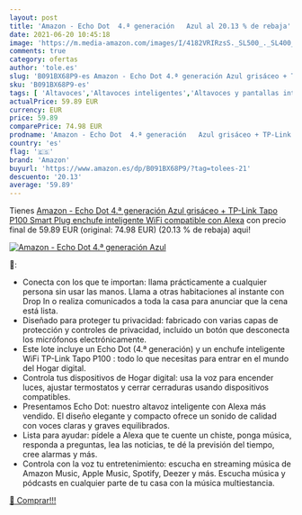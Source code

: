 ```yaml
---
layout: post
title: 'Amazon - Echo Dot  4.ª generación   Azul al 20.13 % de rebaja'
date: 2021-06-20 10:45:18
image: 'https://m.media-amazon.com/images/I/4182VRIRzsS._SL500_._SL400_.jpg'
comments: true
category: ofertas
author: 'tole.es'
slug: 'B091BX68P9-es Amazon - Echo Dot 4.ª generación Azul grisáceo + TP-Link...'
sku: 'B091BX68P9-es'
tags: [ 'Altavoces','Altavoces inteligentes','Altavoces y pantallas inteligentes Echo','Dispositivos Amazon','Dispositivos Amazon y Accesorios','Electrónica','Equipos de audio y Hi-Fi','Paquetes de dispositivos','alexa','amazon','enchufe','inteligente', ]
actualPrice: 59.89 EUR
currency: EUR
price: 59.89
comparePrice: 74.98 EUR
prodname: 'Amazon - Echo Dot  4.ª generación   Azul grisáceo + TP-Link Tapo P100 Smart Plug  enchufe inteligente WiFi   compatible con Alexa'
country: 'es'
flag: '🇪🇸'
brand: 'Amazon'
buyurl: 'https://www.amazon.es/dp/B091BX68P9/?tag=tolees-21'
descuento: '20.13'
average: '59.89'
---
```


Tienes [Amazon - Echo Dot  4.ª generación   Azul grisáceo + TP-Link Tapo P100 Smart Plug  enchufe inteligente WiFi   compatible con Alexa](https://www.amazon.es/dp/B091BX68P9/?tag=tolees-21) con precio final de  59.89 EUR (original: 74.98 EUR) (20.13 %  de rebaja) aqui!

[![Amazon - Echo Dot  4.ª generación   Azul](https://m.media-amazon.com/images/I/4182VRIRzsS._SL500_._SL400_.jpg)](https://www.amazon.es/dp/B091BX68P9/?tag=tolees-21)

🔎:

- Conecta con los que te importan: llama prácticamente a cualquier persona sin usar las manos. Llama a otras habitaciones al instante con Drop In o realiza comunicados a toda la casa para anunciar que la cena está lista.
- Diseñado para proteger tu privacidad: fabricado con varias capas de protección y controles de privacidad, incluido un botón que desconecta los micrófonos electrónicamente.
- Este lote incluye un Echo Dot (4.ª generación) y un enchufe inteligente WiFi TP-Link Tapo P100 : todo lo que necesitas para entrar en el mundo del Hogar digital.
- Controla tus dispositivos de Hogar digital: usa la voz para encender luces, ajustar termostatos y cerrar cerraduras usando dispositivos compatibles.
- Presentamos Echo Dot: nuestro altavoz inteligente con Alexa más vendido. El diseño elegante y compacto ofrece un sonido de calidad con voces claras y graves equilibrados.
- Lista para ayudar: pídele a Alexa que te cuente un chiste, ponga música, responda a preguntas, lea las noticias, te dé la previsión del tiempo, cree alarmas y más.
- Controla con la voz tu entretenimiento: escucha en streaming música de Amazon Music, Apple Music, Spotify, Deezer y más. Escucha música y pódcasts en cualquier parte de tu casa con la música multiestancia.

[🛒 Comprar!!!](https://www.amazon.es/dp/B091BX68P9/?tag=tolees-21)
